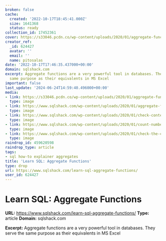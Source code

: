 ```yaml
---
broken: false
cache:
  created: '2022-10-17T18:45:41.000Z'
  size: 1641368
  status: ready
collection_id: 17452361
cover: https://s33046.pcdn.co/wp-content/uploads/2020/01/aggregate-functions-the-data-model-well-use.png
creator_ref:
  _id: 624427
  avatar: ''
  email: ''
  name: pitosalas
date: '2022-10-17T17:46:35.437000+00:00'
domain: sqlshack.com
excerpt: Aggregate functions are a very powerful tool in databases. They serve the
  same purpose as their equivalents in MS Excel
important: false
last_update: '2024-06-24T14:59:40.496000+00:00'
media:
- link: https://s33046.pcdn.co/wp-content/uploads/2020/01/aggregate-functions-the-data-model-well-use.png
  type: image
- link: https://www.sqlshack.com/wp-content/uploads/2020/01/aggregate-functions-the-data-model-well-use.png
  type: image
- link: https://www.sqlshack.com/wp-content/uploads/2020/01/check-contents-of-the-table-e1580221752201.jpeg
  type: image
- link: https://www.sqlshack.com/wp-content/uploads/2020/01/count-number-of-rows-from-the-tables.jpeg
  type: image
- link: https://www.sqlshack.com/wp-content/uploads/2020/01/check-the-contents-of-the-table-and-count-rows-e1580221918639.jpeg
  type: image
raindrop_id: 459620598
raindrop_type: article
tags:
- sql how-to explainer aggregates
title: 'Learn SQL: Aggregate Functions'
type: drop
url: https://www.sqlshack.com/learn-sql-aggregate-functions/
user_id: 624427
---
```


# Learn SQL: Aggregate Functions

**URL:** https://www.sqlshack.com/learn-sql-aggregate-functions/
**Type:** article
**Domain:** sqlshack.com

**Excerpt:** Aggregate functions are a very powerful tool in databases. They serve the same purpose as their equivalents in MS Excel
